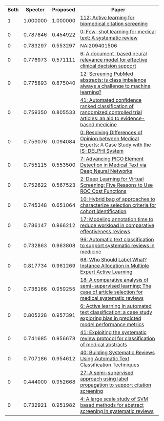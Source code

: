 <html><table><tr>
<th>Both</th>
<th>Specter</th>
<th>Proposed</th>
<th>Paper</th>
</tr>
<tr>
<td>1</td>
<td>1.000000</td>
<td>1.000000</td>
<td><a href="https://www.semanticscholar.org/paper/ff52c56a82a859f6749cb2b52dab9a6741abc8a5">112: Active learning for biomedical citation screening</a></td>
</tr>
<tr>
<td>0</td>
<td>0.787846</td>
<td>0.454922</td>
<td><a href="https://www.semanticscholar.org/paper/462a00d7e5ab8f28235963bb0833c8f3629cee5b">0: Few-shot learning for medical text: A systematic review</a></td>
</tr>
<tr>
<td>0</td>
<td>0.783297</td>
<td>0.553297</td>
<td>NA:209401506</td>
</tr>
<tr>
<td>0</td>
<td>0.776973</td>
<td>0.571111</td>
<td><a href="https://www.semanticscholar.org/paper/edfbdab03efd5a4fcd3ebfa51338fd68ecf15aae">6: A document-based neural relevance model for effective clinical decision support</a></td>
</tr>
<tr>
<td>0</td>
<td>0.775893</td>
<td>0.875040</td>
<td><a href="https://www.semanticscholar.org/paper/1a1f0f15fa89d56b424fd4c8899bc92ebb779cba">12: Screening PubMed abstracts: is class imbalance always a challenge to machine learning?</a></td>
</tr>
<tr>
<td>0</td>
<td>0.759350</td>
<td>0.805533</td>
<td><a href="https://www.semanticscholar.org/paper/6dd3259e7583ce5e66a79959b96d452ae9e06eda">41: Automated confidence ranked classification of randomized controlled trial articles: an aid to evidence-based medicine</a></td>
</tr>
<tr>
<td>0</td>
<td>0.759076</td>
<td>0.094084</td>
<td><a href="https://www.semanticscholar.org/paper/0fce9109e5f4434fe8eb5891f455c0b73a9eb803">0: Resolving Differences of Opinion between Medical Experts: A Case Study with the IS-DELPHI System</a></td>
</tr>
<tr>
<td>0</td>
<td>0.755115</td>
<td>0.553500</td>
<td><a href="https://www.semanticscholar.org/paper/a7a9d208ec9c29466541155ea5057241ebe0552b">7: Advancing PICO Element Detection in Medical Text via Deep Neural Networks</a></td>
</tr>
<tr>
<td>0</td>
<td>0.752622</td>
<td>0.567523</td>
<td><a href="https://www.semanticscholar.org/paper/40140ced8f873457399513a244a61f9072150b02">2: Deep Learning for Virtual Screening: Five Reasons to Use ROC Cost Functions</a></td>
</tr>
<tr>
<td>0</td>
<td>0.745348</td>
<td>0.651064</td>
<td><a href="https://www.semanticscholar.org/paper/05fad7c4d79b2630ff75b7db5f10531ce32a3427">10: Hybrid bag of approaches to characterize selection criteria for cohort identification</a></td>
</tr>
<tr>
<td>0</td>
<td>0.786147</td>
<td>0.966212</td>
<td><a href="https://www.semanticscholar.org/paper/296b942514f03769aeccbd1c03f18e0580db6f93">17: Modeling annotation time to reduce workload in comparative effectiveness reviews</a></td>
</tr>
<tr>
<td>0</td>
<td>0.732863</td>
<td>0.963808</td>
<td><a href="https://www.semanticscholar.org/paper/ac931d2cd120305f61af7967f9f2ce7f61a8e0c9">96: Automatic text classification to support systematic reviews in medicine</a></td>
</tr>
<tr>
<td>0</td>
<td>0.817734</td>
<td>0.961269</td>
<td><a href="https://www.semanticscholar.org/paper/c7f81acd7b8cf9a396cd1c1ca4cda54e17e75dd5">68: Who Should Label What? Instance Allocation in Multiple Expert Active Learning</a></td>
</tr>
<tr>
<td>0</td>
<td>0.738166</td>
<td>0.959255</td>
<td><a href="https://www.semanticscholar.org/paper/8878dfa3d2c1dbdb3acf5b4560b1391547d2cb0b">18: A comparative analysis of semi-supervised learning: The case of article selection for medical systematic reviews</a></td>
</tr>
<tr>
<td>0</td>
<td>0.805228</td>
<td>0.957391</td>
<td><a href="https://www.semanticscholar.org/paper/3b00f5cbdcf854992e43b5d31d7d17dd6d317aaa">6: Active learning in automated text classification: a case study exploring bias in predicted model performance metrics</a></td>
</tr>
<tr>
<td>0</td>
<td>0.741685</td>
<td>0.956678</td>
<td><a href="https://www.semanticscholar.org/paper/122ba8c1be8c382e0c3f026e9a45e0cec4950646">41: Exploiting the systematic review protocol for classification of medical abstracts</a></td>
</tr>
<tr>
<td>0</td>
<td>0.707186</td>
<td>0.954612</td>
<td><a href="https://www.semanticscholar.org/paper/dd4fe188b889792b8ce8a6cd071e1485f3f25a05">40: Building Systematic Reviews Using Automatic Text Classification Techniques</a></td>
</tr>
<tr>
<td>0</td>
<td>0.444000</td>
<td>0.952668</td>
<td><a href="https://www.semanticscholar.org/paper/8d6bce146d838d80c651c07ab03fa14570b7df43">27: A semi-supervised approach using label propagation to support citation screening</a></td>
</tr>
<tr>
<td>0</td>
<td>0.732921</td>
<td>0.951982</td>
<td><a href="https://www.semanticscholar.org/paper/5ee2dfa256fb8e11a6f2aebcc6c29471d5c4ba78">4: A large scale study of SVM based methods for abstract screening in systematic reviews</a></td>
</tr>
</table></html>
